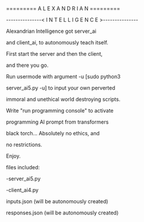 ========= A L E X A N D R I A N =========

 ---------------< I N T E L L I G E N C E >---------------
 
Alexandrian Intelligence got server_ai

and client_ai, to autonomously teach itself.

First start the server and then the client,

and there you go.

Run usermode with argument -u [sudo python3 

server_ai5.py -u] to input your own perverted

immoral and unethical world destroying scripts.


Write "run programming console" to activate

programming AI prompt from transformers

black torch... Absolutely no ethics, and

no restrictions.


Enjoy.


files included: 

-server_ai5.py

-client_ai4.py

inputs.json (will be autonomously created)

responses.json (will be autonomously created)

